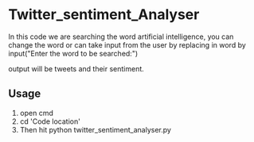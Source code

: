 # Twitter_sentiment_Analyser


In this code we are searching the word artificial intelligence, you can change the word or can take input from the user by replacing in word by input("Enter the word to be searched:")

output will be tweets and their sentiment.

## Usage
 1. open cmd  
 2. cd 'Code location'  
 3. Then hit python twitter_sentiment_analyser.py  
